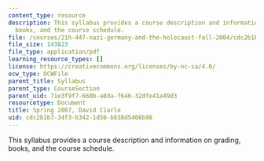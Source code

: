 ```yaml
---
content_type: resource
description: This syllabus provides a course description and information on grading,
  books, and the course schedule.
file: /courses/21h-447-nazi-germany-and-the-holocaust-fall-2004/cdc2b1b734f3b3421d50b838d5406b98_MIT21H_447f04_sylls07.pdf
file_size: 143823
file_type: application/pdf
learning_resource_types: []
license: https://creativecommons.org/licenses/by-nc-sa/4.0/
ocw_type: OCWFile
parent_title: Syllabus
parent_type: CourseSection
parent_uid: 71e3f9f7-660b-a8da-f646-32dfe41a49d3
resourcetype: Document
title: Spring 2007, David Ciarlo
uid: cdc2b1b7-34f3-b342-1d50-b838d5406b98
---
```

This syllabus provides a course description and information on grading, books, and the course schedule.
